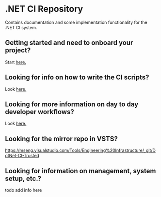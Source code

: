 # .NET CI Repository

Contains documentation and some implementation functionality for the .NET CI system.

## Getting started and need to onboard your project?

Start [here.](docs/CI-SETUP.md)

## Looking for info on how to write the CI scripts?

Look [here.](docs/WRITING-NETCI.md)

## Looking for more information on day to day developer workflows?

Look [here.](docs/WORKFLOWS.md)

## Looking for the mirror repo in VSTS?

https://mseng.visualstudio.com/Tools/Engineering%20Infrastructure/_git/DotNet-CI-Trusted

## Looking for information on management, system setup, etc.?

todo add info here
